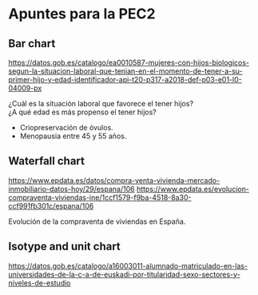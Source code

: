 # Apuntes para la PEC2

## Bar chart
https://datos.gob.es/catalogo/ea0010587-mujeres-con-hijos-biologicos-segun-la-situacion-laboral-que-tenian-en-el-momento-de-tener-a-su-primer-hijo-y-edad-identificador-api-t20-p317-a2018-def-p03-e01-l0-04009-px

¿Cuál es la situación laboral que favorece el tener hijos?  
¿A qué edad es más propenso el tener hijos?
- Criopreservación de óvulos.
- Menopausia entre 45 y 55 años.

## Waterfall chart
https://www.epdata.es/datos/compra-venta-vivienda-mercado-inmobiliario-datos-hoy/29/espana/106
https://www.epdata.es/evolucion-compraventa-viviendas-ine/1ccf1579-f9ba-4518-8a30-ccf991fb301c/espana/106

Evolución de la compraventa de viviendas en España.

## Isotype and unit chart
https://datos.gob.es/catalogo/a16003011-alumnado-matriculado-en-las-universidades-de-la-c-a-de-euskadi-por-titularidad-sexo-sectores-y-niveles-de-estudio